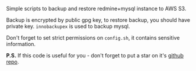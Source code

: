 Simple scripts to backup and restore redmine+mysql instance to AWS S3.

Backup is encrypted by public gpg key, to restore backup, you should have private key. `innobackupex` is used to backup mysql.

Don't forget to set strict permissions on `config.sh`, it contains sensitive information.

**P.S.** If this code is useful for you - don't forget to put a star on it's [github repo](https://github.com/selivan/redmine-on-mysql-encrypted-backup-to-S3).
